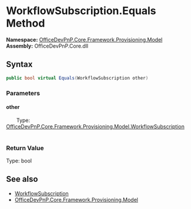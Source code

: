 # WorkflowSubscription.Equals Method  
  

**Namespace:** [OfficeDevPnP.Core.Framework.Provisioning.Model](OfficeDevPnP.Core.Framework.Provisioning.Model.md)  
**Assembly:** OfficeDevPnP.Core.dll  
## Syntax
```C#
public bool virtual Equals(WorkflowSubscription other)
```
### Parameters
#### other  
&emsp;&emsp;Type: [OfficeDevPnP.Core.Framework.Provisioning.Model.WorkflowSubscription](OfficeDevPnP.Core.Framework.Provisioning.Model.WorkflowSubscription.md)  
&emsp;&emsp;  

  

### Return Value
Type: bool  

## See also
- [WorkflowSubscription](OfficeDevPnP.Core.Framework.Provisioning.Model.WorkflowSubscription.md) 
- [OfficeDevPnP.Core.Framework.Provisioning.Model](OfficeDevPnP.Core.Framework.Provisioning.Model.md) 
